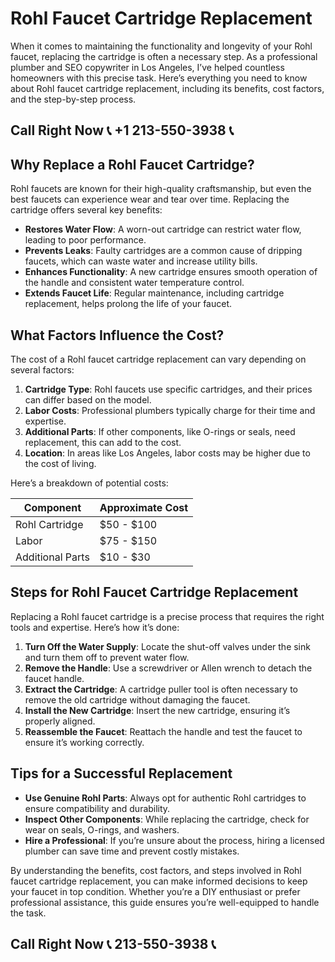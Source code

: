# Rohl Faucet Cartridge Replacement  

When it comes to maintaining the functionality and longevity of your Rohl faucet, replacing the cartridge is often a necessary step. As a professional plumber and SEO copywriter in Los Angeles, I’ve helped countless homeowners with this precise task. Here’s everything you need to know about Rohl faucet cartridge replacement, including its benefits, cost factors, and the step-by-step process.  

## Call Right Now 📞 +1 213-550-3938 📞

## Why Replace a Rohl Faucet Cartridge?  

Rohl faucets are known for their high-quality craftsmanship, but even the best faucets can experience wear and tear over time. Replacing the cartridge offers several key benefits:  
- **Restores Water Flow**: A worn-out cartridge can restrict water flow, leading to poor performance.  
- **Prevents Leaks**: Faulty cartridges are a common cause of dripping faucets, which can waste water and increase utility bills.  
- **Enhances Functionality**: A new cartridge ensures smooth operation of the handle and consistent water temperature control.  
- **Extends Faucet Life**: Regular maintenance, including cartridge replacement, helps prolong the life of your faucet.  

## What Factors Influence the Cost?  

The cost of a Rohl faucet cartridge replacement can vary depending on several factors:  
1. **Cartridge Type**: Rohl faucets use specific cartridges, and their prices can differ based on the model.  
2. **Labor Costs**: Professional plumbers typically charge for their time and expertise.  
3. **Additional Parts**: If other components, like O-rings or seals, need replacement, this can add to the cost.  
4. **Location**: In areas like Los Angeles, labor costs may be higher due to the cost of living.  

Here’s a breakdown of potential costs:  

| **Component**        | **Approximate Cost** |  
|-----------------------|----------------------|  
| Rohl Cartridge        | $50 - $100          |  
| Labor                 | $75 - $150          |  
| Additional Parts      | $10 - $30           |  

## Steps for Rohl Faucet Cartridge Replacement  

Replacing a Rohl faucet cartridge is a precise process that requires the right tools and expertise. Here’s how it’s done:  

1. **Turn Off the Water Supply**: Locate the shut-off valves under the sink and turn them off to prevent water flow.  
2. **Remove the Handle**: Use a screwdriver or Allen wrench to detach the faucet handle.  
3. **Extract the Cartridge**: A cartridge puller tool is often necessary to remove the old cartridge without damaging the faucet.  
4. **Install the New Cartridge**: Insert the new cartridge, ensuring it’s properly aligned.  
5. **Reassemble the Faucet**: Reattach the handle and test the faucet to ensure it’s working correctly.  

## Tips for a Successful Replacement  

- **Use Genuine Rohl Parts**: Always opt for authentic Rohl cartridges to ensure compatibility and durability.  
- **Inspect Other Components**: While replacing the cartridge, check for wear on seals, O-rings, and washers.  
- **Hire a Professional**: If you’re unsure about the process, hiring a licensed plumber can save time and prevent costly mistakes.  

By understanding the benefits, cost factors, and steps involved in Rohl faucet cartridge replacement, you can make informed decisions to keep your faucet in top condition. Whether you’re a DIY enthusiast or prefer professional assistance, this guide ensures you’re well-equipped to handle the task.
## Call Right Now 📞 213-550-3938 📞
